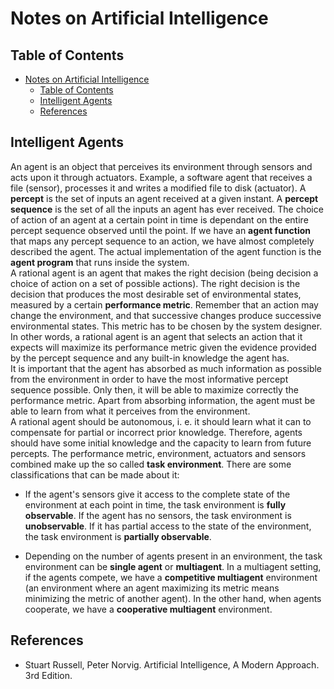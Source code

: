 # Notes on Artificial Intelligence

## Table of Contents

- [Notes on Artificial Intelligence](#notes-on-artificial-intelligence)
  - [Table of Contents](#table-of-contents)
  - [Intelligent Agents](#intelligent-agents)
  - [References](#references)

## Intelligent Agents

An agent is an object that perceives its environment through sensors and acts upon it through actuators. Example, a software agent that receives a file (sensor), processes it and writes a modified file to disk (actuator). A **percept** is the set of inputs an agent received at a given instant. A **percept sequence** is the set of all the inputs an agent has ever received. The choice of action of an agent at a certain point in time is dependant on the entire percept sequence observed until the point. If we have an **agent function** that maps any percept sequence to an action, we have almost completely described the agent. The actual implementation of the agent function is the **agent program** that runs inside the system.  
A rational agent is an agent that makes the right decision (being decision a choice of action on a set of possible actions). The right decision is the decision that produces the most desirable set of environmental states, measured by a certain **performance metric**. Remember that an action may change the environment, and that successive changes produce successive environmental states. This metric has to be chosen by the system designer. In other words, a rational agent is an agent that selects an action that it expects will maximize its performance metric given the evidence provided by the percept sequence and any built-in knowledge the agent has.  
It is important that the agent has absorbed as much information as possible from the environment in order to have the most informative percept sequence possible. Only then, it will be able to maximize correctly the performance metric. Apart from absorbing information, the agent must be able to learn from what it perceives from the environment.  
A rational agent should be autonomous, i. e. it should learn what it can to compensate for partial or incorrect prior knowledge. Therefore, agents should have some initial knowledge and the capacity to learn from future percepts. 
The performance metric, environment, actuators and sensors combined make up the so called **task environment**. There are some classifications that can be made about it:

- If the agent's sensors give it access to the complete state of the environment at each point in time, the task environment is **fully observable**. If the agent has no sensors, the task environment is **unobservable**. If it has partial access to the state of the environment, the task environment is **partially observable**.

- Depending on the number of agents present in an environment, the task environment can be **single agent** or **multiagent**. In a multiagent setting, if the agents compete, we have a **competitive multiagent** environment (an environment where an agent maximizing its metric means minimizing the metric of another agent). In the other hand, when agents cooperate, we have a **cooperative multiagent** environment.

## References

- Stuart Russell, Peter Norvig. Artificial Intelligence, A Modern Approach. 3rd Edition.
